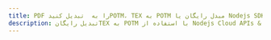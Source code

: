 ---title: PDF را به  تبدیل کنیدPOTM، TEX به POTM مبدل رایگان یا Nodejs SDKdescription: تبدیل رایگانTEX به POTM با استفاده از Nodejs Cloud APIs & SDK همچنین اسناد PDF را در Cloud ایجاد، ویرایش و رندر کنید.---